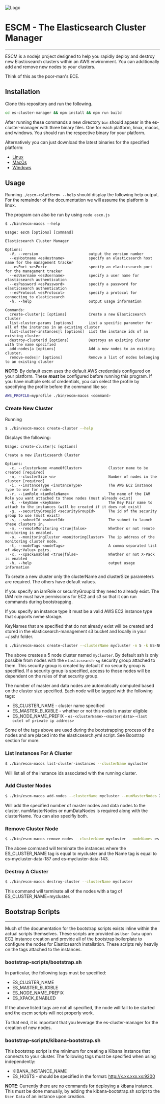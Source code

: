 ![Logo](./logo.png)
# ESCM - The Elasticsearch Cluster Manager
----

ESCM is a nodejs project designed to help you rapidly deploy and destroy new Elasticsearch clusters within an AWS environment. You can additionally add and remove new nodes to your clusters.

Think of this as the poor-man's ECE.

## Installation

Clone this repository and run the following.

```bash
cd es-cluster-manager && npm install && npm run build
```

After running these commands a new directory `bin` should appear in the es-cluster-manager with three binary files. One for each platform, linux, macos, and windows. You should run the respective binary for your platform.

Alternatively you can just download the latest binaries for the specified platform:
* [Linux](https://github.com/nightshiftdevelopment/es-cluster-manager/releases/download/v.1.1.0/escm-linux)
* [MacOs](https://github.com/nightshiftdevelopment/es-cluster-manager/releases/download/v.1.1.0/escm-macos)
* [Windows](https://github.com/nightshiftdevelopment/es-cluster-manager/releases/download/v.1.1.0/escm-win.exe)


## Usage

Running `./escm-<platform> --help` should display the following help output. For the remainder of the documentation we will assume the platform is linux.

The program can also be run by using `node escm.js`



```
$ ./bin/escm-macos --help

Usage: escm [options] [command]

Elasticsearch Cluster Manager

Options:
  -V, --version                       output the version number
  --esHostname <esHostname>           specify an elasticsearch host name for the management tracker
  --esPort <esPort>                   specify an elasticsearch port for the management tracker
  --esUsername <esUsername>           specify a user name for elasticsearch authentication
  --esPassword <esPassword>           specify a password for elasticsearch authentication
  --esProtocol <esProtocol>           specify a protocol for connecting to elasticsearch
  -h, --help                          output usage information

Commands:
  create-cluster|c [options]          Create a new Elasticsearch Cluster
  list-cluster-params [options]       List a specific parameter for all of the instances in an existing cluster
  list-cluster-instances|l [options]  List the instance ids of an existing cluster
  destroy-cluster|d [options]         Destroys an existing cluster with the name specified
  add-nodes|a [options]               Add a new nodes to an existing cluster.
  remove-nodes|r [options]            Remove a list of nodes belonging to an existing cluster
  ```

**NOTE:** By default escm uses the default AWS credentials configured on your platform. These ***must*** be configured before running this program. If you have multiple sets of credentials, you can select the profile by specifying the profile before the command like so:

```bash
AWS_PROFILE=myprofile ./bin/escm-macos <command>
```

### Create New Cluster
Running

```bash
$ ./bin/escm-macos create-cluster --help
```

Displays the following:

```
Usage: create-cluster|c [options]

Create a new Elasticsearch Cluster

Options:
  -c, --clusterName <nameOfCluster>            Cluster name to be created [required]
  -n, --clusterSize <n>                        Number of nodes in the cluster [required]
  -i, --instanceType <instanceType>            The AWS EC2 instance type to use for nodes
  -r, --iamRole <iamRoleName>                  The name of the IAM Role you want attached to these nodes (must already exist)
  -k, --keyName <keyName>                      The Key Pair name to attach to the instances (will be created if it does not exist)
  -g, --securityGroupId <securityGroupId>      The id of the security group to use (must exist)
  -s, --subnetId <subnetId>                    The subnet to launch these clusters in.
  -m, --remoteMonitoring <true|false>          Whether or not remote monitoring is enabled.
  -o, --monitoringCluster <monitoringCluster>  The ip address of the monitoring cluster node.
  -t, --nodeTags <nodeTags>                    A comma separated list of <Key:Value> pairs.
  -x, --xpackEnabled <true|false>              Whether or not X-Pack is enabled
  -h, --help                                   output usage information
```
To create a new cluster only the clusterName and clusterSize parameters are required. The others have default values.

If you specify an iamRole or securityGroupId they need to already exist. The IAM role must have permissions for EC2 and s3 so that it can run commands during bootstrapping.

If you specify an instance type it must be a valid AWS EC2 instance type that supports nvme storage.

KeyNames that are specified that do not already exist will be created and stored in the elasticsearch-management s3 bucket and locally in your ~/.ssh/ folder.

```bash
$ ./bin/escm-macos create-cluster --clusterName mycluster -n 5 -k ES-NODES-KEY-PAIR
```

The above creates a 5 node cluster named `mycluster`. By default ssh is only possible from nodes with the `elasticsearch-sg` security group attached to them. This security group is created by default if no security group is specified. If a security group is specified, access to those nodes will be dependent on the rules of that security group.

The number of master and data nodes are automatically computed based on the cluster size specified. Each node will be tagged with the following tags:
* ES_CLUSTER_NAME - cluster name specified
* ES_MASTER_ELIGIBLE - whether or not this node is master eligible
* ES_NODE_NAME_PREFIX - `es-<clusterName>-<master|data>-<last octet of private ip address>`

Some of the tags above are used during the bootstrapping process of the nodes and are placed into the elasticsearch.yml script. See Boostrap section for more.

### List Instances For A Cluster
```bash
$ ./bin/escm-macos list-cluster-instances --clusterName mycluster
```

Will list all of the instance ids associated with the running cluster.

### Add Cluster Nodes
```bash
$ ./bin/escm-macos add-nodes --clusterName mycluster --numMasterNodes 2 --numDataNodes 4
```

Will add the specified number of master nodes and data nodes to the cluster. numMasterNodes or numDataNodes is required along with the clusterName. You can also specifiy both.

### Remove Cluster Node

```bash
$ ./bin/escm-macos remove-nodes --clusterName mycluster --nodeNames es-mycluster-data-187,es-mycluster-data-143
```

The above command will terminate the instances where the ES_CLUSTER_NAME tag is equal to mycluster and the Name tag is equal to es-mycluster-data-187 and es-mycluster-data-143.

### Destroy A Cluster

```bash
$ ./bin/escm-macos destroy-cluster --clusterName mycluster
```
This command will terminate all of the nodes with a tag of ES_CLUSTER_NAME=mycluster.



## Bootstrap Scripts
----
Much of the documentation for the bootstrap scripts exists inline within the actual scripts themselves. These scripts are provided as `User Data` upon EC2 instance creation and provide all of the bootstrap boilerplate to configure the nodes for Elasticsearch installation. These scripts rely heavily on the tags attached to the instances.

### bootstrap-scripts/bootstrap.sh

In particular, the following tags must be specified:

* ES_CLUSTER_NAME
* ES_MASTER_ELIGIBLE
* ES_NODE_NAME_PREFIX
* ES_XPACK_ENABLED

If the above listed tags are not all specified, the node will fail to be started and the escm scripts will not properly work.

To that end, it is important that you leverage the es-cluster-manager for the creation of new nodes.

### bootstrap-scripts/kibana-bootstrap.sh

This bootstrap script is the minimum for creating a Kibana instance that connects to your cluster. The following tags must be specified when using independently:

* KIBANA_INSTANCE_NAME
* ES_HOSTS - should be specified in the format: http://x.xx.xxx.xx:9200

**NOTE**: Currently there are no commands for deploying a kibana instance. This must be done manually, by adding the kibana-bootstrap.sh script to the `User Data` of an instance upon creation.
